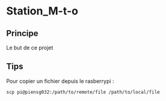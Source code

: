 # Station_M-t-o


## Principe

Le but de ce projet 


## Tips

Pour copier un fichier depuis le rasberrypi :

```
scp pi@piensg032:/path/to/remote/file /path/to/local/file
```